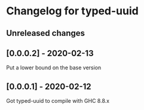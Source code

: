 # Changelog for typed-uuid

## Unreleased changes

## [0.0.0.2] - 2020-02-13

Put a lower bound on the base version

## [0.0.0.1] - 2020-02-12

Got typed-uuid to compile with GHC 8.8.x
